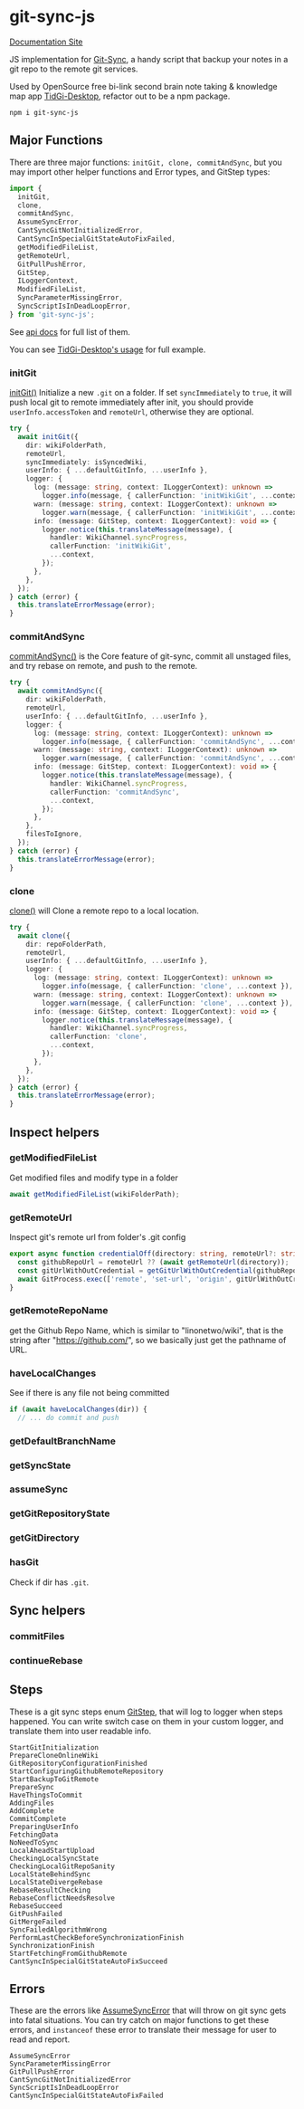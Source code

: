 # git-sync-js

[Documentation Site](https://tiddly-gittly.github.io/git-sync-js/)

JS implementation for [Git-Sync](https://github.com/simonthum/git-sync), a handy script that backup your notes in a git repo to the remote git services.

Used by OpenSource free bi-link second brain note taking & knowledge map app [TidGi-Desktop](https://github.com/tiddly-gittly/TidGi-Desktop), refactor out to be a npm package.

```shell
npm i git-sync-js
```

## Major Functions

There are three major functions: `initGit, clone, commitAndSync`, but you may import other helper functions and Error types, and GitStep types:

```ts
import {
  initGit,
  clone,
  commitAndSync,
  AssumeSyncError,
  CantSyncGitNotInitializedError,
  CantSyncInSpecialGitStateAutoFixFailed,
  getModifiedFileList,
  getRemoteUrl,
  GitPullPushError,
  GitStep,
  ILoggerContext,
  ModifiedFileList,
  SyncParameterMissingError,
  SyncScriptIsInDeadLoopError,
} from 'git-sync-js';
```

See [api docs](./docs/api/) for full list of them.

You can see [TidGi-Desktop's usage](https://github.com/tiddly-gittly/TidGi-Desktop/blob/9e73bbf96deb5a4c085bbf9c56dc38e62efdd550/src/services/git/gitWorker.ts) for full example.

### initGit

[initGit()](./docs/api/modules/initGit.md) Initialize a new `.git` on a folder. If set `syncImmediately` to `true`, it will push local git to remote immediately after init, you should provide `userInfo.accessToken` and `remoteUrl`, otherwise they are optional.

```ts
try {
  await initGit({
    dir: wikiFolderPath,
    remoteUrl,
    syncImmediately: isSyncedWiki,
    userInfo: { ...defaultGitInfo, ...userInfo },
    logger: {
      log: (message: string, context: ILoggerContext): unknown =>
        logger.info(message, { callerFunction: 'initWikiGit', ...context }),
      warn: (message: string, context: ILoggerContext): unknown =>
        logger.warn(message, { callerFunction: 'initWikiGit', ...context }),
      info: (message: GitStep, context: ILoggerContext): void => {
        logger.notice(this.translateMessage(message), {
          handler: WikiChannel.syncProgress,
          callerFunction: 'initWikiGit',
          ...context,
        });
      },
    },
  });
} catch (error) {
  this.translateErrorMessage(error);
}
```

### commitAndSync

[commitAndSync()](./docs/api/modules/commitAndSync.md) is the Core feature of git-sync, commit all unstaged files, and try rebase on remote, and push to the remote.

```ts
try {
  await commitAndSync({
    dir: wikiFolderPath,
    remoteUrl,
    userInfo: { ...defaultGitInfo, ...userInfo },
    logger: {
      log: (message: string, context: ILoggerContext): unknown =>
        logger.info(message, { callerFunction: 'commitAndSync', ...context }),
      warn: (message: string, context: ILoggerContext): unknown =>
        logger.warn(message, { callerFunction: 'commitAndSync', ...context }),
      info: (message: GitStep, context: ILoggerContext): void => {
        logger.notice(this.translateMessage(message), {
          handler: WikiChannel.syncProgress,
          callerFunction: 'commitAndSync',
          ...context,
        });
      },
    },
    filesToIgnore,
  });
} catch (error) {
  this.translateErrorMessage(error);
}
```

### clone

[clone()](./docs/api/modules/clone.md) will Clone a remote repo to a local location.

```ts
try {
  await clone({
    dir: repoFolderPath,
    remoteUrl,
    userInfo: { ...defaultGitInfo, ...userInfo },
    logger: {
      log: (message: string, context: ILoggerContext): unknown =>
        logger.info(message, { callerFunction: 'clone', ...context }),
      warn: (message: string, context: ILoggerContext): unknown =>
        logger.warn(message, { callerFunction: 'clone', ...context }),
      info: (message: GitStep, context: ILoggerContext): void => {
        logger.notice(this.translateMessage(message), {
          handler: WikiChannel.syncProgress,
          callerFunction: 'clone',
          ...context,
        });
      },
    },
  });
} catch (error) {
  this.translateErrorMessage(error);
}
```

## Inspect helpers

### getModifiedFileList

Get modified files and modify type in a folder

```ts
await getModifiedFileList(wikiFolderPath);
```

### getRemoteUrl

Inspect git's remote url from folder's .git config

```ts
export async function credentialOff(directory: string, remoteUrl?: string): Promise<void> {
  const githubRepoUrl = remoteUrl ?? (await getRemoteUrl(directory));
  const gitUrlWithOutCredential = getGitUrlWithOutCredential(githubRepoUrl);
  await GitProcess.exec(['remote', 'set-url', 'origin', gitUrlWithOutCredential], directory);
}
```

### getRemoteRepoName

get the Github Repo Name, which is similar to "linonetwo/wiki", that is the string after "https://github.com/", so we basically just get the pathname of URL.

### haveLocalChanges

See if there is any file not being committed

```ts
if (await haveLocalChanges(dir)) {
  // ... do commit and push
```

### getDefaultBranchName

### getSyncState

### assumeSync

### getGitRepositoryState

### getGitDirectory

### hasGit

Check if dir has `.git`.

## Sync helpers

### commitFiles

### continueRebase

## Steps

These is a git sync steps enum [GitStep](./docs/api/enums/interface.GitStep.md), that will log to logger when steps happened. You can write switch case on them in your custom logger, and translate them into user readable info.

```shell
StartGitInitialization
PrepareCloneOnlineWiki
GitRepositoryConfigurationFinished
StartConfiguringGithubRemoteRepository
StartBackupToGitRemote
PrepareSync
HaveThingsToCommit
AddingFiles
AddComplete
CommitComplete
PreparingUserInfo
FetchingData
NoNeedToSync
LocalAheadStartUpload
CheckingLocalSyncState
CheckingLocalGitRepoSanity
LocalStateBehindSync
LocalStateDivergeRebase
RebaseResultChecking
RebaseConflictNeedsResolve
RebaseSucceed
GitPushFailed
GitMergeFailed
SyncFailedAlgorithmWrong
PerformLastCheckBeforeSynchronizationFinish
SynchronizationFinish
StartFetchingFromGithubRemote
CantSyncInSpecialGitStateAutoFixSucceed
```

## Errors

These are the errors like [AssumeSyncError](./docs/api/classes/errors.AssumeSyncError.md) that will throw on git sync gets into fatal situations. You can try catch on major functions to get these errors, and `instanceof` these error to translate their message for user to read and report.

```shell
AssumeSyncError
SyncParameterMissingError
GitPullPushError
CantSyncGitNotInitializedError
SyncScriptIsInDeadLoopError
CantSyncInSpecialGitStateAutoFixFailed
```
